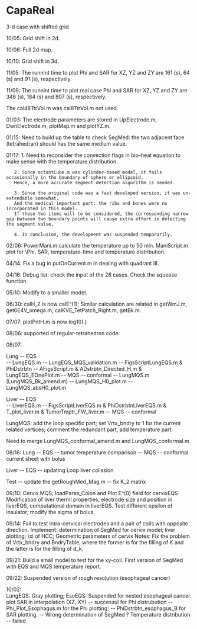 # CapaReal
3-d case with shifted grid

10/05: Grid shift in 2d.

10/06: Full 2d map.

10/10: Grid shift in 3d.

11/05: The runnint time to plot Phi and SAR for XZ, YZ and ZY 
are 161 (s), 64 (s) and 91 (s), respectively. 

11/09: The runnint time to plot real case Phi and SAR for XZ, YZ and ZY 
are 346 (s), 184 (s) and 807 (s), respectively.

The cal48TtrVol.m was cal8TtrVol.m not used. 

01/03: The electrode parameters are stored in UpElectrode.m, DwnElectrode.m, plotMap.m and plotYZ.m.

01/15: Need to build up the table to check SegMed: the two adjacent face (tetrahedran) should has the same medium value. 

01/17: 1. Need to reconsider the convection flags in bio-heat equation to make sense with the temperature distribution. 
       
       2. Since octantCube.m was cylinder-based model, it fails occasionally in the boundary of sphere or ellipsoid.
       Hence, a more accurate segment detection algorithm is needed. 
       
       3. Since the original code was a fast developed version, it was un-extendable somewhat. 
       And the medical important part: the ribs and bones were no incorporated in this model.
       If these two items will to be considered, the corresponding narrow gap bwtween two boundary points will cause extra effort in detecting the segment value,

       4. In conclusion, the development was suspended temporarily.

02/06: PowerMani.m calculate the temperature up to 50 min.
       ManiScript.m plot for \Phi, SAR, temperature-time and temperature distribution.

04/14: Fix a bug in putOnCurrent.m in dealing with quadrant III.

04/16: Debug list: check the input of the 28 cases.
       Check the squeeze function

05/10: Modify to a smaller model.

06/30: calH_2 is now calE^(1); 
Similar calculation are related in getWmJ.m, get6E4V_omega.m, calKVE_TetPatch_Right.m, getBk.m.

07/07: plotPntH.m is now log10(.)

08/06: supported of regular-tetrahedron code.

08/07: 

Lung -- EQS  
        -- LungEQS.m
        -- LungEQS_MQS_validation.m
        -- FigsScriptLungEQS.m & PhiDstrbtn
        -- AFigsScript.m & ADstrbtn_Directed_H.m & LungEQS_EOnePlot.m
        -- MQS -- conformal
        -- LungMQS.m (LungMQS_Bk_amend.m)
        -- LungMQS_H0_plot.m
        -- LungMQS_absH0_plot.m

Liver   -- EQS  
            -- LiverEQS.m
            -- FigsScriptLiverEQS.m & PhiDstrbtnLiverEQS.m & T_plot_liver.m & TumorTmptr_FW_liver.m
        -- MQS -- conformal


LungMQS:  add the loop specific part; 
          set Vrtx_bndry to 1 for the current related vertices; 
          comment the redundant part, add temperature part.

Need to merge LungMQS_conformal_amend.m and LungMQS_conformal.m 

08/16:
Lung    -- EQS  -- tumor temperature comparison
        -- MQS  -- conformal current sheet with bolus

Liver   -- EQS  -- updating Loop liver colission

Test    -- update the getRoughMed_Mag.m
        -- fix K_2 matrix

09/10:   Cervix MQS; loadParas_Colon and Plot E^(0) field for cervixEQS
        Modification of liver therml properties, electrode size and position in liverEQS, computational domain in liverEQS.
        Test different epsilon of insulator; modify the sigma of bolus.

09/14:   Fail to test intra-cervical electrodes and a pair of coils with opposite direction. 
        Implement: determination of SegMed for cervix model; liver plotting; \xi of HCC; Geometric parameters of cervix
        Notes: Fix the problem of Vrtx_bndry and BndryTable, where the former is for the filling of K and the latter is for the filling of d_k.

09/21:   Build a small model to test for the xy-coil.
        First version of SegMed with EQS and MQS temperature report.

09/22:  Suspended version of rough resolution (esophageal cancer)

10/02:  
LungEQS: Gray plotting; 
EsoEQS: Suspended for nested esophageal cancer.
        plot SAR in interpolation (XZ, XY)
          -- successul for Phi distrubution
          -- Phi_Plot_Esophagus.m for the Phi plotting; 
          -- PhiDstrbtn_esophagus_B for SAR plotting.
              -- Wrong determination of SegMed ?
        Temperature distribution
          -- failed